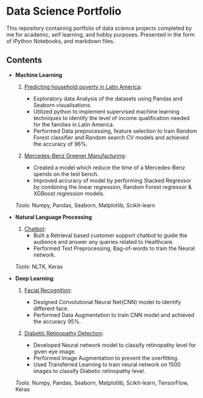 # Data Science Portfolio
This repository containing portfolio of data science projects completed by me for academic, self learning, and hobby purposes. Presented in the form of iPython Notebooks, and markdown files.


## Contents
* **Machine Learning**
  1. [Predicting household poverty in Latin America](https://github.com/Doddabasu124/Doddbasu124/tree/main/Income%20qualification):
     * Exploratory data Analysis of the datasets using Pandas and Seaborn visualisations.
     * Utilized python to implement supervised machine learning techniques to identify the level of income qualification needed for the families in Latin America.
     * Performed Data preprocessing, feature selection to train Random Forest classifier and Random search CV models and achieved the accuracy of 96%.
  
  2. [Mercedes-Benz Greener Manufacturing](https://github.com/Doddabasu124/Doddbasu124/tree/main/Mercedes-Benz%20Greener%20Manufacturing):
     * Created a model which reduce the time of a Mercedes-Benz spends on the test bench.
     * Improved accuracy of model by performing Stacked Regressor by combining the linear regression, Random Forest regressor & XGBoost regression models.
     
   *Tools*: Numpy, Pandas, Seaborn, Matplotlib, Scikit-learn
   
 
* **Natural Language Processing**
  1. [Chatbot](https://github.com/Doddabasu124/Doddbasu124/tree/main/NLP/Chatbot):
     * Built a Retrieval based customer support chatbot to guide the audience and answer any queries related to Healthcare.                               
     * Performed Text Preprocessing, Bag-of-words to train the Neural network.
     
   *Tools*: NLTK, Keras
  
 
* **Deep Learning**:
  1. [Facial Recognition](https://github.com/Doddabasu124/Doddbasu124/tree/main/Deep%20Learning/Facial%20Recognition):
     * Designed Convolutional Neural Net(CNN) model to identify different face.                               
     * Performed Data Augmentation to train CNN model and achieved the accuracy 95%.

   2. [Diabetic Retinopathy Detection](https://github.com/Doddabasu124/Doddbasu124/tree/main/Deep%20Learning/Diabetic%20Retinopathy%20Detection):
      * Developed Neural network model to classify retinopathy level for given eye image.                                                                                         
      *	Performed Image Augmentation to prevent the overfitting.
      *	Used Transferred Learning to train neural network on 1500 images to classify Diabetic retinopathy level.

   *Tools*: Numpy, Pandas, Seaborn, Matplotlib, Scikit-learn, TensorFlow, Keras
